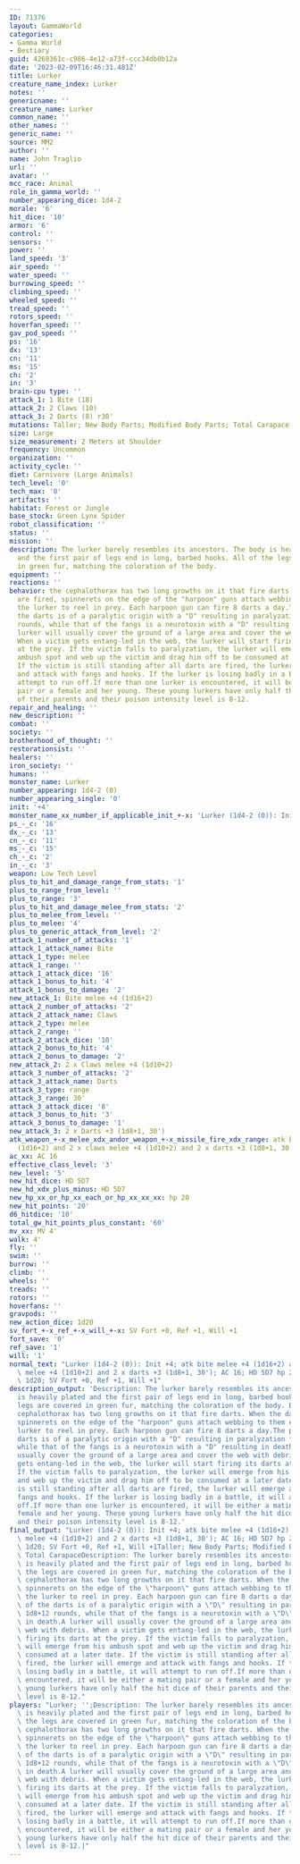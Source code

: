 ```yaml
---
ID: 71376
layout: GammaWorld
categories:
- Gamma World
- Bestiary
guid: 4268361c-c986-4e12-a73f-ccc34db0b12a
date: '2023-02-09T16:46:31.481Z'
title: Lurker
creature_name_index: Lurker
notes: ''
genericname: ''
creature_name: Lurker
common_name: ''
other_names: ''
generic_name: ''
source: MM2
author: ''
name: John Traglio
url: ''
avatar: ''
mcc_race: Animal
role_in_gamma_world: ''
number_appearing_dice: 1d4-2
morale: '6'
hit_dice: '10'
armor: '6'
control: ''
sensors: ''
power: ''
land_speed: '3'
air_speed: ''
water_speed: ''
burrowing_speed: ''
climbing_speed: ''
wheeled_speed: ''
tread_speed: ''
rotors_speed: ''
hoverfan_speed: ''
gav_pod_speed: ''
ps: '16'
dx: '13'
cn: '11'
ms: '15'
ch: '2'
in: '3'
brain-cpu type: ''
attack_1: 1 Bite (18)
attack_2: 2 Claws (10)
attack_3: 2 Darts (8) r30'
mutations: Taller; New Body Parts; Modified Body Parts; Total Carapace
size: Large
size_measurement: 2 Meters at Shoulder
frequency: Uncommon
organization: ''
activity_cycle: ''
diet: Carnivore (Large Animals)
tech_level: '0'
tech_max: '0'
artifacts: ''
habitat: Forest or Jungle
base_stock: Green Lynx Spider
robot_classification: ''
status: ''
mission: ''
description: The lurker barely resembles its ancestors. The body is heavily plated
  and the first pair of legs end in long, barbed hooks. All of the legs are covered
  in green fur, matching the coloration of the body.
equipment: ''
reactions: ''
behavior: the cephalothorax has two long growths on it that fire darts. When the darts
  are fired, spinnerets on the edge of the "harpoon" guns attach webbing to them enabling
  the lurker to reel in prey. Each harpoon gun can fire 8 darts a day.The poison of
  the darts is of a paralytic origin with a "D" resulting in paralyzation for 1d8+12
  rounds, while that of the fangs is a neurotoxin with a "D" resulting in death.A
  lurker will usually cover the ground of a large area and cover the web with debris.
  When a victim gets entang-led in the web, the lurker will start firing its darts
  at the prey. If the victim falls to paralyzation, the lurker will emerge from his
  ambush spot and web up the victim and drag him off to be consumed at a later date.
  If the victim is still standing after all darts are fired, the lurker will emerge
  and attack with fangs and hooks. If the lurker is losing badly in a battle, it will
  attempt to run off.If more than one lurker is encountered, it will be either a mating
  pair or a female and her young. These young lurkers have only half the hit dice
  of their parents and their poison intensity level is 8-12.
repair_and_healing: ''
new_description: ''
combat: ''
society: ''
brotherhood_of_thought: ''
restorationsist: ''
healers: ''
iron_society: ''
humans: ''
monster_name: Lurker
number_appearing: 1d4-2 (0)
number_appearing_single: '0'
init: '+4'
monster_name_xx_number_if_applicable_init_+-x: 'Lurker (1d4-2 (0)): Init +4'
ps_-_c: '16'
dx_-_c: '13'
cn_-_c: '11'
ms_-_c: '15'
ch_-_c: '2'
in_-_c: '3'
weapon: Low Tech Level
plus_to_hit_and_damage_range_from_stats: '1'
plus_to_range_from_level: ''
plus_to_range: '3'
plus_to_hit_and_damage_melee_from_stats: '2'
plus_to_melee_from_level: ''
plus_to_melee: '4'
plus_to_generic_attack_from_level: '2'
attack_1_number_of_attacks: '1'
attack_1_attack_name: Bite
attack_1_type: melee
attack_1_range: ''
attack_1_attack_dice: '16'
attack_1_bonus_to_hit: '4'
attack_1_bonus_to_damage: '2'
new_attack_1: Bite melee +4 (1d16+2)
attack_2_number_of_attacks: '2'
attack_2_attack_name: Claws
attack_2_type: melee
attack_2_range: ''
attack_2_attack_dice: '10'
attack_2_bonus_to_hit: '4'
attack_2_bonus_to_damage: '2'
new_attack_2: 2 x Claws melee +4 (1d10+2)
attack_3_number_of_attacks: '2'
attack_3_attack_name: Darts
attack_3_type: range
attack_3_range: 30'
attack_3_attack_dice: '8'
attack_3_bonus_to_hit: '3'
attack_3_bonus_to_damage: '1'
new_attack_3: 2 x Darts +3 (1d8+1, 30')
atk_weapon_+-x_melee_xdx_andor_weapon_+-x_missile_fire_xdx_range: atk bite melee +4
  (1d16+2) and 2 x claws melee +4 (1d10+2) and 2 x darts +3 (1d8+1, 30')
ac_xx: AC 16
effective_class_level: '3'
new_level: '5'
new_hit_dice: HD 5D7
new_hd_xdx_plus_minus: HD 5D7
new_hp_xx_or_hp_xx_each_or_hp_xx_xx_xx: hp 20
new_hit_points: '20'
d6_hitdice: '10'
total_gw_hit_points_plus_constant: '60'
mv_xx: MV 4'
walk: 4'
fly: ''
swim: ''
burrow: ''
climb: ''
wheels: ''
treads: ''
rotors: ''
hoverfans: ''
gravpods: ''
new_action_dice: 1d20
sv_fort_+-x_ref_+-x_will_+-x: SV Fort +0, Ref +1, Will +1
fort_save: '0'
ref_save: '1'
will: '1'
normal_text: "Lurker (1d4-2 (0)): Init +4; atk bite melee +4 (1d16+2) and 2 x claws\
  \ melee +4 (1d10+2) and 2 x darts +3 (1d8+1, 30'); AC 16; HD 5D7 hp 20; MV 4' ;\
  \ 1d20; SV Fort +0, Ref +1, Will +1"
description_output: 'Description: The lurker barely resembles its ancestors. The body
  is heavily plated and the first pair of legs end in long, barbed hooks. All of the
  legs are covered in green fur, matching the coloration of the body. Behavior:the
  cephalothorax has two long growths on it that fire darts. When the darts are fired,
  spinnerets on the edge of the "harpoon" guns attach webbing to them enabling the
  lurker to reel in prey. Each harpoon gun can fire 8 darts a day.The poison of the
  darts is of a paralytic origin with a "D" resulting in paralyzation for 1d8+12 rounds,
  while that of the fangs is a neurotoxin with a "D" resulting in death.A lurker will
  usually cover the ground of a large area and cover the web with debris. When a victim
  gets entang-led in the web, the lurker will start firing its darts at the prey.
  If the victim falls to paralyzation, the lurker will emerge from his ambush spot
  and web up the victim and drag him off to be consumed at a later date. If the victim
  is still standing after all darts are fired, the lurker will emerge and attack with
  fangs and hooks. If the lurker is losing badly in a battle, it will attempt to run
  off.If more than one lurker is encountered, it will be either a mating pair or a
  female and her young. These young lurkers have only half the hit dice of their parents
  and their poison intensity level is 8-12.'
final_output: "Lurker (1d4-2 (0)): Init +4; atk bite melee +4 (1d16+2) and 2 x claws\
  \ melee +4 (1d10+2) and 2 x darts +3 (1d8+1, 30'); AC 16; HD 5D7 hp 20; MV 4' ;\
  \ 1d20; SV Fort +0, Ref +1, Will +1Taller; New Body Parts; Modified Body Parts;\
  \ Total CarapaceDescription: The lurker barely resembles its ancestors. The body\
  \ is heavily plated and the first pair of legs end in long, barbed hooks. All of\
  \ the legs are covered in green fur, matching the coloration of the body. Behavior:the\
  \ cephalothorax has two long growths on it that fire darts. When the darts are fired,\
  \ spinnerets on the edge of the \"harpoon\" guns attach webbing to them enabling\
  \ the lurker to reel in prey. Each harpoon gun can fire 8 darts a day.The poison\
  \ of the darts is of a paralytic origin with a \"D\" resulting in paralyzation for\
  \ 1d8+12 rounds, while that of the fangs is a neurotoxin with a \"D\" resulting\
  \ in death.A lurker will usually cover the ground of a large area and cover the\
  \ web with debris. When a victim gets entang-led in the web, the lurker will start\
  \ firing its darts at the prey. If the victim falls to paralyzation, the lurker\
  \ will emerge from his ambush spot and web up the victim and drag him off to be\
  \ consumed at a later date. If the victim is still standing after all darts are\
  \ fired, the lurker will emerge and attack with fangs and hooks. If the lurker is\
  \ losing badly in a battle, it will attempt to run off.If more than one lurker is\
  \ encountered, it will be either a mating pair or a female and her young. These\
  \ young lurkers have only half the hit dice of their parents and their poison intensity\
  \ level is 8-12."
players: "Lurker; '';Description: The lurker barely resembles its ancestors. The body\
  \ is heavily plated and the first pair of legs end in long, barbed hooks. All of\
  \ the legs are covered in green fur, matching the coloration of the body. Behavior:the\
  \ cephalothorax has two long growths on it that fire darts. When the darts are fired,\
  \ spinnerets on the edge of the \"harpoon\" guns attach webbing to them enabling\
  \ the lurker to reel in prey. Each harpoon gun can fire 8 darts a day.The poison\
  \ of the darts is of a paralytic origin with a \"D\" resulting in paralyzation for\
  \ 1d8+12 rounds, while that of the fangs is a neurotoxin with a \"D\" resulting\
  \ in death.A lurker will usually cover the ground of a large area and cover the\
  \ web with debris. When a victim gets entang-led in the web, the lurker will start\
  \ firing its darts at the prey. If the victim falls to paralyzation, the lurker\
  \ will emerge from his ambush spot and web up the victim and drag him off to be\
  \ consumed at a later date. If the victim is still standing after all darts are\
  \ fired, the lurker will emerge and attack with fangs and hooks. If the lurker is\
  \ losing badly in a battle, it will attempt to run off.If more than one lurker is\
  \ encountered, it will be either a mating pair or a female and her young. These\
  \ young lurkers have only half the hit dice of their parents and their poison intensity\
  \ level is 8-12.|"
---
```

</br>